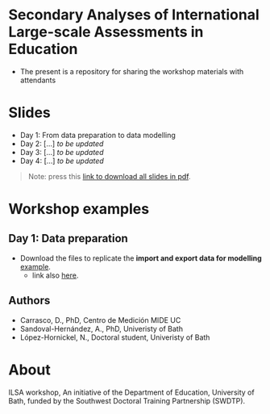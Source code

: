 
# Secondary Analyses of International Large-scale Assessments in Education

-   The present is a repository for sharing the workshop materials with
    attendants

# Slides

-   Day 1: From data preparation to data modelling
-   Day 2: \[…\] *to be updated*
-   Day 3: \[…\] *to be updated*
-   Day 4: \[…\] *to be updated*

> Note: press this [link to download all slides in
> pdf](https://www.dropbox.com/sh/hrajgyb6e31b6cr/AAC2C8fpxlrfQGI70Q9tycy4a?dl=1).

# Workshop examples

## Day 1: Data preparation

-   Download the files to replicate the **import and export data for
    modelling**
    [example](https://www.dropbox.com/sh/1kxfsumwf2dot07/AAAsOZpI0VghO40SBVPgrzhQa?dl=1).
    -   link also
        [here](https://www.dropbox.com/sh/1kxfsumwf2dot07/AAAsOZpI0VghO40SBVPgrzhQa?dl=1).

## Authors

-   Carrasco, D., PhD, Centro de Medición MIDE UC
-   Sandoval-Hernández, A., PhD, Univeristy of Bath
-   López-Hornickel, N., Doctoral student, Univeristy of Bath

# About

ILSA workshop, An initiative of the Department of Education, University
of Bath, funded by the Southwest Doctoral Training Partnership (SWDTP).
